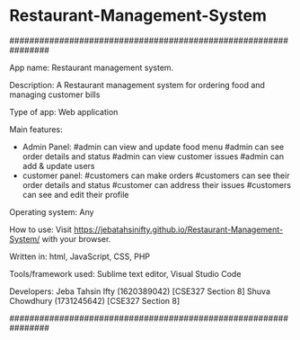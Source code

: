 # Restaurant-Management-System

################################################################

App name: Restaurant management system.

Description: A Restaurant management system for ordering food and managing customer bills

Type of app: Web application

Main features:

- Admin Panel: 
	  #admin can view and update food menu
	  #admin can see order details and status
	  #admin can view customer issues
	  #admin can add & update users
- customer panel: 
	  #customers can make orders
	  #customers can see their order details and status
	  #customer can address their issues
	  #customers can see and edit their profile
	 

Operating system: Any

How to use: Visit https://jebatahsinifty.github.io/Restaurant-Management-System/ with your browser.

Written in: html, JavaScript, CSS, PHP

Tools/framework used: Sublime text editor, Visual Studio Code

Developers: 
Jeba Tahsin Ifty (1620389042) [CSE327 Section 8]
Shuva Chowdhury (1731245642) [CSE327 Section 8]  

################################################################
